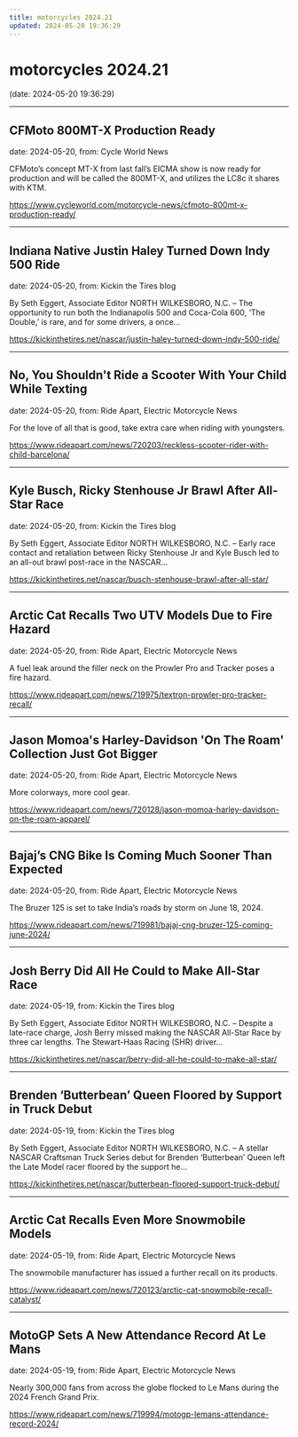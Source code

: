 ```yaml
---
title: motorcycles 2024.21
updated: 2024-05-20 19:36:29
---
```


# motorcycles 2024.21

(date: 2024-05-20 19:36:29)

---

## CFMoto 800MT-X Production Ready

date: 2024-05-20, from: Cycle World News

CFMoto’s concept MT-X from last fall’s EICMA show is now ready for production and will be called the 800MT-X, and utilizes the LC8c it shares with KTM. 

<https://www.cycleworld.com/motorcycle-news/cfmoto-800mt-x-production-ready/>

---

## Indiana Native Justin Haley Turned Down Indy 500 Ride

date: 2024-05-20, from: Kickin the Tires blog

By Seth Eggert, Associate Editor NORTH WILKESBORO, N.C. – The opportunity to run both the Indianapolis 500 and Coca-Cola 600, ‘The Double,’ is rare, and for some drivers, a once&#8230;  

<https://kickinthetires.net/nascar/justin-haley-turned-down-indy-500-ride/>

---

## No, You Shouldn't Ride a Scooter With Your Child While Texting

date: 2024-05-20, from: Ride Apart, Electric Motorcycle News

For the love of all that is good, take extra care when riding with youngsters.  

<https://www.rideapart.com/news/720203/reckless-scooter-rider-with-child-barcelona/>

---

## Kyle Busch, Ricky Stenhouse Jr Brawl After All-Star Race

date: 2024-05-20, from: Kickin the Tires blog

By Seth Eggert, Associate Editor NORTH WILKESBORO, N.C. – Early race contact and retaliation between Ricky Stenhouse Jr and Kyle Busch led to an all-out brawl post-race in the NASCAR&#8230;  

<https://kickinthetires.net/nascar/busch-stenhouse-brawl-after-all-star/>

---

## Arctic Cat Recalls Two UTV Models Due to Fire Hazard

date: 2024-05-20, from: Ride Apart, Electric Motorcycle News

A fuel leak around the filler neck on the Prowler Pro and Tracker poses a fire hazard. 

<https://www.rideapart.com/news/719975/textron-prowler-pro-tracker-recall/>

---

## Jason Momoa's Harley-Davidson 'On The Roam' Collection Just Got Bigger

date: 2024-05-20, from: Ride Apart, Electric Motorcycle News

More colorways, more cool gear.  

<https://www.rideapart.com/news/720128/jason-momoa-harley-davidson-on-the-roam-apparel/>

---

## Bajaj’s CNG Bike Is Coming Much Sooner Than Expected

date: 2024-05-20, from: Ride Apart, Electric Motorcycle News

The Bruzer 125 is set to take India’s roads by storm on June 18, 2024.  

<https://www.rideapart.com/news/719981/bajaj-cng-bruzer-125-coming-june-2024/>

---

## Josh Berry Did All He Could to Make All-Star Race

date: 2024-05-19, from: Kickin the Tires blog

By Seth Eggert, Associate Editor NORTH WILKESBORO, N.C. – Despite a late-race charge, Josh Berry missed making the NASCAR All-Star Race by three car lengths. The Stewart-Haas Racing (SHR) driver&#8230;  

<https://kickinthetires.net/nascar/berry-did-all-he-could-to-make-all-star/>

---

## Brenden ‘Butterbean’ Queen Floored by Support in Truck Debut

date: 2024-05-19, from: Kickin the Tires blog

By Seth Eggert, Associate Editor NORTH WILKESBORO, N.C. – A stellar NASCAR Craftsman Truck Series debut for Brenden ‘Butterbean’ Queen left the Late Model racer floored by the support he&#8230;  

<https://kickinthetires.net/nascar/butterbean-floored-support-truck-debut/>

---

## Arctic Cat Recalls Even More Snowmobile Models

date: 2024-05-19, from: Ride Apart, Electric Motorcycle News

The snowmobile manufacturer has issued a further recall on its products.  

<https://www.rideapart.com/news/720123/arctic-cat-snowmobile-recall-catalyst/>

---

## MotoGP Sets A New Attendance Record At Le Mans

date: 2024-05-19, from: Ride Apart, Electric Motorcycle News

Nearly 300,000 fans from across the globe flocked to Le Mans during the 2024 French Grand Prix.  

<https://www.rideapart.com/news/719994/motogp-lemans-attendance-record-2024/>

